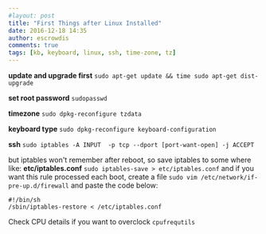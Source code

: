 ```yaml
---
#layout: post
title: "First Things after Linux Installed"
date: 2016-12-18 14:35
author: escrowdis
comments: true
tags: [kb, keyboard, linux, ssh, time-zone, tz]
---
```

<strong>update and upgrade first</strong>
`sudo apt-get update && time sudo apt-get dist-upgrade`

<strong>set root password</strong>
`sudopasswd`

<strong>timezone</strong>
`sudo dpkg-reconfigure tzdata`

<strong>keyboard type</strong>
`sudo dpkg-reconfigure keyboard-configuration`

<strong>ssh</strong>
`sudo iptables -A INPUT  -p tcp --dport [port-want-open] -j ACCEPT`

but iptables won't remember after reboot, so save iptables to some where like: **etc/iptables.conf**
`sudo iptables-save > etc/iptables.conf`
and if you want this rule processed each boot, create a file
`sudo vim /etc/network/if-pre-up.d/firewall`
and paste the code below:
```
#!/bin/sh
/sbin/iptables-restore < /etc/iptables.conf
```

Check CPU details if you want to overclock
`cpufrequtils`
